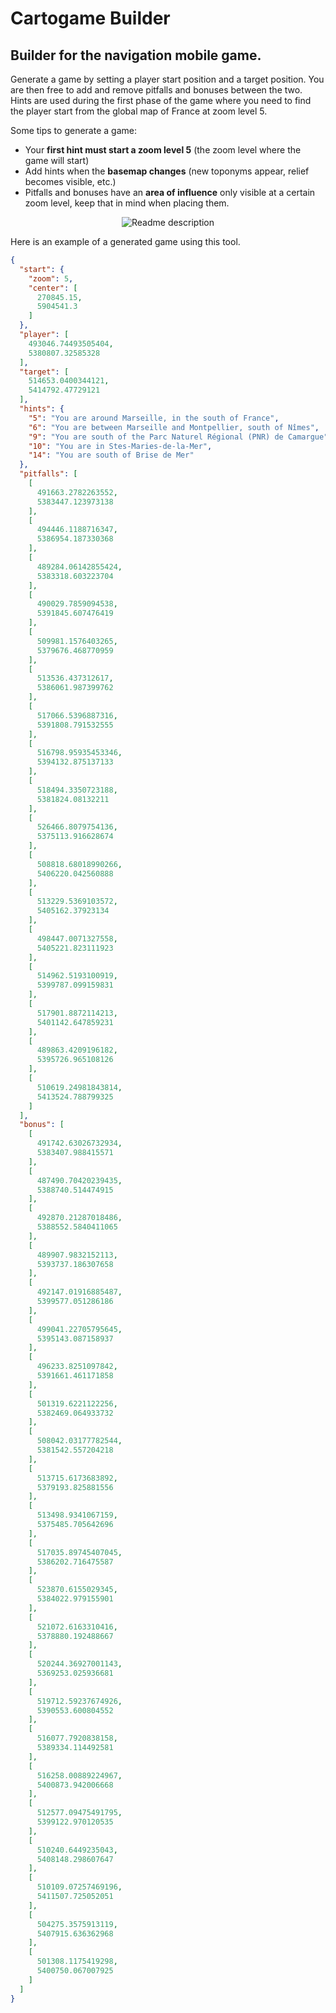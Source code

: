 # Cartogame Builder

## Builder for the navigation mobile game.

Generate a game by setting a player start position and a target position. You are then free
to add and remove pitfalls and bonuses between the two.
Hints are used during the first phase of the game where you need to find the player start from
the global map of France at zoom level 5.

Some tips to generate a game:
- Your **first hint must start a zoom level 5** (the zoom level where the game will start)
- Add hints when the **basemap changes** (new toponyms appear, relief becomes visible, etc.)
- Pitfalls and bonuses have an **area of influence** only visible at a certain zoom level, keep that in mind when placing them.

<p align="center">
  <img src="https://raw.githubusercontent.com/LostInZoom/cartogame-builder/refs/heads/main/readme-description.png" alt="Readme description"/>
</p>

Here is an example of a generated game using this tool.

```json
{
  "start": {
    "zoom": 5,
    "center": [
      270845.15,
      5904541.3
    ]
  },
  "player": [
    493046.74493505404,
    5380807.32585328
  ],
  "target": [
    514653.0400344121,
    5414792.47729121
  ],
  "hints": {
    "5": "You are around Marseille, in the south of France",
    "6": "You are between Marseille and Montpellier, south of Nîmes",
    "9": "You are south of the Parc Naturel Régional (PNR) de Camargue",
    "10": "You are in Stes-Maries-de-la-Mer",
    "14": "You are south of Brise de Mer"
  },
  "pitfalls": [
    [
      491663.2782263552,
      5383447.123973138
    ],
    [
      494446.1188716347,
      5386954.187330368
    ],
    [
      489284.06142855424,
      5383318.603223704
    ],
    [
      490029.7859094538,
      5391845.607476419
    ],
    [
      509981.1576403265,
      5379676.468770959
    ],
    [
      513536.437312617,
      5386061.987399762
    ],
    [
      517066.5396887316,
      5391808.791532555
    ],
    [
      516798.95935453346,
      5394132.875137133
    ],
    [
      518494.3350723188,
      5381824.08132211
    ],
    [
      526466.8079754136,
      5375113.916628674
    ],
    [
      508818.68018990266,
      5406220.042560888
    ],
    [
      513229.5369103572,
      5405162.37923134
    ],
    [
      498447.0071327558,
      5405221.823111923
    ],
    [
      514962.5193100919,
      5399787.099159831
    ],
    [
      517901.8872114213,
      5401142.647859231
    ],
    [
      489863.4209196182,
      5395726.965108126
    ],
    [
      510619.24981843814,
      5413524.788799325
    ]
  ],
  "bonus": [
    [
      491742.63026732934,
      5383407.988415571
    ],
    [
      487490.70420239435,
      5388740.514474915
    ],
    [
      492870.21287018486,
      5388552.5840411065
    ],
    [
      489907.9832152113,
      5393737.186307658
    ],
    [
      492147.01916885487,
      5399577.051286186
    ],
    [
      499041.22705795645,
      5395143.087158937
    ],
    [
      496233.8251097842,
      5391661.461171858
    ],
    [
      501319.6221122256,
      5382469.064933732
    ],
    [
      508042.03177782544,
      5381542.557204218
    ],
    [
      513715.6173683892,
      5379193.825881556
    ],
    [
      513498.9341067159,
      5375485.705642696
    ],
    [
      517035.89745407045,
      5386202.716475587
    ],
    [
      523870.6155029345,
      5384022.979155901
    ],
    [
      521072.6163310416,
      5378880.192488667
    ],
    [
      520244.36927001143,
      5369253.025936681
    ],
    [
      519712.59237674926,
      5390553.600804552
    ],
    [
      516077.7920838158,
      5389334.114492581
    ],
    [
      516258.00889224967,
      5400873.942006668
    ],
    [
      512577.09475491795,
      5399122.970120535
    ],
    [
      510240.6449235043,
      5408148.298607647
    ],
    [
      510109.07257469196,
      5411507.725052051
    ],
    [
      504275.3575913119,
      5407915.636362968
    ],
    [
      501308.1175419298,
      5400750.067007925
    ]
  ]
}
```